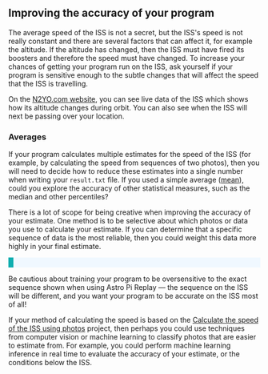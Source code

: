 ## Improving the accuracy of your program

The average speed of the ISS is not a secret, but the ISS's speed is not really constant and there are several factors that can affect it, for example the altitude. If the altitude has changed, then the ISS must have fired its boosters and therefore the speed must have changed. To increase your chances of getting your program run on the ISS, ask yourself if your program is sensitive enough to the subtle changes that will affect the speed that the ISS is travelling.

On the [N2YO.com website](https://www.n2yo.com/?s=25544), you can see live data of the ISS which shows how its altitude changes during orbit. You can also see when the ISS will next be passing over your location.

### Averages 

If your program calculates multiple estimates for the speed of the ISS (for example, by calculating the speed from sequences of two photos), then you will need to decide how to reduce these estimates into a single number when writing your `result.txt` file. If you used a simple average ([mean](https://en.wikipedia.org/wiki/Mean)), could you explore the accuracy of other statistical measures, such as the median and other percentiles?

There is a lot of scope for being creative when improving the accuracy of your estimate. One method is to be selective about which photos or data you use to calculate your estimate. If you can determine that a specific sequence of data is the most reliable, then you could weight this data more highly in your final estimate.


<p style="border-left: solid; border-width:10px; border-color: #0faeb0; background-color: aliceblue; padding: 10px;">
  
Be cautious about training your program to be oversensitive to the exact sequence shown when using Astro Pi Replay — the sequence on the ISS will be different, and you want your program to be accurate on the ISS most of all!

</p>

If your method of calculating the speed is based on the [Calculate the speed of the ISS using photos](https://projects.raspberrypi.org/en/projects/astropi-iss-speed/0) project, then perhaps you could use techniques from computer vision or machine learning to classify photos that are easier to estimate from. For example, you could perform machine learning inference in real time to evaluate the accuracy of your estimate, or the conditions below the ISS. 

